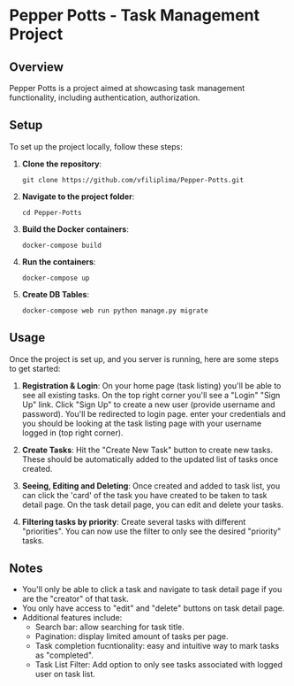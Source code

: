 # Pepper Potts - Task Management Project

## Overview

Pepper Potts is a project aimed at showcasing task management functionality, including authentication, authorization.

## Setup

To set up the project locally, follow these steps:

1. **Clone the repository**:

   ```
   git clone https://github.com/vfiliplima/Pepper-Potts.git
   ```

2. **Navigate to the project folder**:

   ```
   cd Pepper-Potts
   ```

3. **Build the Docker containers**:

   ```
   docker-compose build
   ```

4. **Run the containers**:

   ```
   docker-compose up
   ```

5. **Create DB Tables**:

   ```
   docker-compose web run python manage.py migrate
   ```

## Usage

Once the project is set up, and you server is running, here are some steps to get started:

1. **Registration & Login**: On your home page (task listing) you'll be able to see all existing tasks. On the top right corner you'll see a "Login" "Sign Up" link. Click "Sign Up" to create a new user (provide username and password). You'll be redirected to login page. enter your credentials and you should be looking at the task listing page with your username logged in (top right corner).

2. **Create Tasks**: Hit the "Create New Task" button to create new tasks. These should be automatically added to the updated list of tasks once created.

3. **Seeing, Editing and Deleting**: Once created and added to task list, you can click the 'card' of the task you have created to be taken to task detail page. On the task detail page, you can edit and delete your tasks.

4. **Filtering tasks by priority**: Create several tasks with different "priorities". You can now use the filter to only see the desired "priority" tasks.

## Notes

- You'll only be able to click a task and navigate to task detail page if you are the "creator" of that task.
- You only have access to "edit" and "delete" buttons on task detail page.
- Additional features include:
  - Search bar: allow searching for task title.
  - Pagination: display limited amount of tasks per page.
  - Task completion fucntionality: easy and intuitive way to mark tasks as "completed".
  - Task List Filter: Add option to only see tasks associated with logged user on task list.
